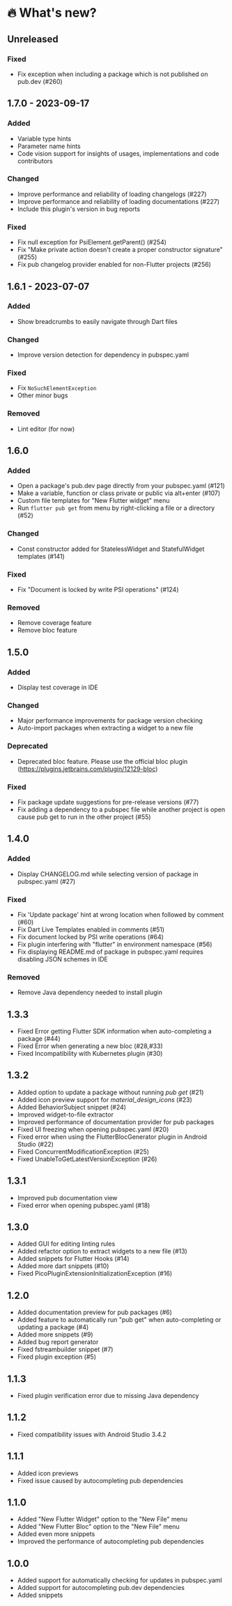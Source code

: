 # :fire:&nbsp;What's new?

## Unreleased

### Fixed
- Fix exception when including a package which is not published on pub.dev (#260)

## 1.7.0 - 2023-09-17

### Added
- Variable type hints
- Parameter name hints
- Code vision support for insights of usages, implementations and code contributors

### Changed
- Improve performance and reliability of loading changelogs (#227)
- Improve performance and reliability of loading documentations (#227)
- Include this plugin's version in bug reports

### Fixed
- Fix null exception for PsiElement.getParent() (#254)
- Fix "Make private action doesn't create a proper constructor signature" (#255)
- Fix pub changelog provider enabled for non-Flutter projects (#256)

## 1.6.1 - 2023-07-07

### Added
- Show breadcrumbs to easily navigate through Dart files

### Changed
- Improve version detection for dependency in pubspec.yaml

### Fixed
- Fix `NoSuchElementException`
- Other minor bugs

### Removed
- Lint editor (for now)

## 1.6.0

### Added
- Open a package's pub.dev page directly from your pubspec.yaml (#121)
- Make a variable, function or class private or public via alt+enter (#107)
- Custom file templates for "New Flutter widget" menu
- Run `flutter pub get` from menu by right-clicking a file or a directory (#52)

### Changed
- Const constructor added for StatelessWidget and StatefulWidget templates (#141)

### Fixed
- Fix "Document is locked by write PSI operations" (#124)

### Removed
- Remove coverage feature
- Remove bloc feature

## 1.5.0

### Added
- Display test coverage in IDE

### Changed
- Major performance improvements for package version checking
- Auto-import packages when extracting a widget to a new file

### Deprecated
- Deprecated bloc feature. Please use the official bloc plugin (https://plugins.jetbrains.com/plugin/12129-bloc)

### Fixed
- Fix package update suggestions for pre-release versions (#77)
- Fix adding a dependency to a pubspec file while another project is open cause pub get to run in the other project (#55)

## 1.4.0

### Added
- Display CHANGELOG.md while selecting version of package in pubspec.yaml (#27)

### Fixed
- Fix 'Update package' hint at wrong location when followed by comment (#60)
- Fix Dart Live Templates enabled in comments (#51)
- Fix document locked by PSI write operations (#64)
- Fix plugin interfering with "flutter" in environment namespace (#56)
- Fix displaying README.md of package in pubspec.yaml requires disabling JSON schemes in IDE

### Removed
- Remove Java dependency needed to install plugin

## 1.3.3
- Fixed Error getting Flutter SDK information when auto-completing a package (#44)
- Fixed Error when generating a new bloc (#28,#33)
- Fixed Incompatibility with Kubernetes plugin (#30)

## 1.3.2
- Added option to update a package without running <em>pub get</em> (#21)
- Added icon preview support for <em>material_design_icons</em> (#23)
- Added BehaviorSubject snippet (#24)
- Improved widget-to-file extractor
- Improved performance of documentation provider for pub packages
- Fixed UI freezing when opening pubspec.yaml (#20)
- Fixed error when using the FlutterBlocGenerator plugin in Android Studio (#22)
- Fixed ConcurrentModificationException (#25)
- Fixed UnableToGetLatestVersionException (#26)

## 1.3.1
- Improved pub documentation view
- Fixed error when opening pubspec.yaml (#18)

## 1.3.0
- Added GUI for editing linting rules
- Added refactor option to extract widgets to a new file (#13)
- Added snippets for Flutter Hooks (#14)
- Added more dart snippets (#10)
- Fixed PicoPluginExtensionInitializationException (#16)

## 1.2.0
- Added documentation preview for pub packages (#6)
- Added feature to automatically run "pub get" when auto-completing or updating a package (#4)
- Added more snippets (#9)
- Added bug report generator
- Fixed fstreambuilder snippet (#7)
- Fixed plugin exception (#5)

## 1.1.3
- Fixed plugin verification error due to missing Java dependency

## 1.1.2
- Fixed compatibility issues with Android Studio 3.4.2

## 1.1.1
- Added icon previews
- Fixed issue caused by autocompleting pub dependencies

## 1.1.0
- Added "New Flutter Widget" option to the "New File" menu
- Added "New Flutter Bloc" option to the "New File" menu
- Added even more snippets
- Improved the performance of autocompleting pub dependencies

## 1.0.0
- Added support for automatically checking for updates in pubspec.yaml
- Added support for autocompleting pub.dev dependencies
- Added snippets
